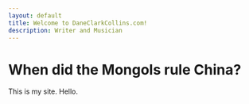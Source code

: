 ```yaml
---
layout: default
title: Welcome to DaneClarkCollins.com!
description: Writer and Musician
---
```


<h1>When did the Mongols rule China?</h1>

This is my site. Hello.
